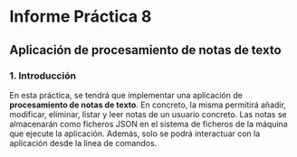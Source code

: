# Informe Práctica 8

## Aplicación de procesamiento de notas de texto

### 1. Introducción

En esta práctica, se tendrá que implementar una aplicación de **procesamiento de notas de texto**. En concreto, la misma permitirá añadir, modificar, eliminar, listar y leer notas de un usuario concreto. Las notas se almacenarán como ficheros JSON en el sistema de ficheros de la máquina que ejecute la aplicación. Además, solo se podrá interactuar con la aplicación desde la línea de comandos.
